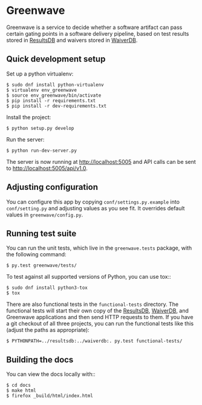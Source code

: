 # Greenwave

Greenwave is a service to decide whether a software artifact can pass certain 
gating points in a software delivery pipeline, based on test results stored in 
[ResultsDB](https://pagure.io/taskotron/resultsdb) and waivers stored in 
[WaiverDB](https://pagure.io/waiverdb).

## Quick development setup

Set up a python virtualenv:

    $ sudo dnf install python-virtualenv
    $ virtualenv env_greenwave
    $ source env_greenwave/bin/activate
    $ pip install -r requirements.txt
    $ pip install -r dev-requirements.txt

Install the project:

    $ python setup.py develop

Run the server:

    $ python run-dev-server.py

The server is now running at <http://localhost:5005> and API calls can be sent to
<http://localhost:5005/api/v1.0>.

## Adjusting configuration

You can configure this app by copying `conf/settings.py.example` into
`conf/setting.py` and adjusting values as you see fit. It overrides default
values in `greenwave/config.py`.

## Running test suite

You can run the unit tests, which live in the `greenwave.tests` package, with
the following command:

    $ py.test greenwave/tests/

To test against all supported versions of Python, you can use tox::

    $ sudo dnf install python3-tox
    $ tox

There are also functional tests in the `functional-tests` directory.
The functional tests will start their own copy of the
[ResultsDB](https://pagure.io/taskotron/resultsdb),
[WaiverDB](https://pagure.io/waiverdb), and Greenwave applications and then 
send HTTP requests to them. If you have a git checkout of all three projects, 
you can run the functional tests like this (adjust the paths as appropriate):

    $ PYTHONPATH=../resultsdb:../waiverdb:. py.test functional-tests/

## Building the docs

You can view the docs locally with::

    $ cd docs
    $ make html
    $ firefox _build/html/index.html

